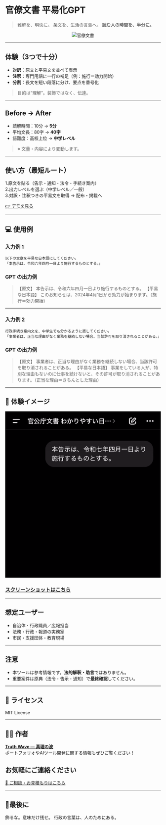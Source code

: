 # 官僚文書 平易化GPT

> 難解を、明快に。
> 条文を、生活の言葉へ。
> **読む人の時間を、半分に。**

<p align="center">
<img width="1536" height="1024" alt="官僚文書" src="https://github.com/user-attachments/assets/71c65d8a-2dd0-4382-9339-a971575e5e04" />
</p>

---

## 体験（3つで十分）

- **対訳**：原文と平易文を並べて表示
- **注釈**：専門用語に一行の補足（例：施行＝効力開始）
- **分割**：長文を短い段落に分け、要点を番号化
> 目的は“理解”。装飾ではなく、伝達。

---

## Before → After

- 読解時間：10分 → **5分**
- 平均文長：80字 → **40字**
- 語難度：高校上位 → **中学レベル**
> ※ 文量・内容により変動します。

---


## 使い方（最短ルート）

1.原文を貼る（告示・通知・法令・手続き案内）<br>
2.出力レベルを選ぶ（中学レベル／一般）<br>
3.対訳・注釈つきの平易文を取得 → 配布・掲載へ

[👉 デモを見る](https://chatgpt.com/g/g-6871b3ade8ec81919758c30bbbbec053-guan-gong-ting-wen-shu-wakariyasuiri-ben-yu-bian-huan-gpt)

---

## 💻 使用例

### 入力例 1

```
以下の文章を平易な日本語にしてください。
「本告示は、令和六年四月一日より施行するものとする。」
```

### GPT の出力例

> 【原文】
> 本告示は、令和六年四月一日より施行するものとする。
> 【平易な日本語】
> このお知らせは、2024年4月1日から効力が始まります。（施行＝効力開始）

---

### 入力例 2

```
行政手続き案内文を、中学生でも分かるように直してください。
「事業者は、正当な理由がなく業務を継続しない場合、当該許可を取り消されることがある。」
```

### GPT の出力例

> 【原文】
> 事業者は、正当な理由がなく業務を継続しない場合、当該許可を取り消されることがある。
> 【平易な日本語】
> 事業をしている人が、特別な理由もないのに仕事を続けないと、その許可が取り消されることがあります。（正当な理由＝きちんとした理由）

---

## 📸 **体験イメージ**
![デモ動画](https://github.com/TomoProgrammingDayori/Bureaucratic-Documents-Plain-GPT/blob/main/%E8%B3%87%E6%96%99/%E3%83%87%E3%83%A2%E5%8B%95%E7%94%BB.gif)

### [スクリーンショットはこちら](https://github.com/truthwave/Bureaucratic-Documents-Plain-GPT/tree/main/%E8%B3%87%E6%96%99/%E3%82%B9%E3%82%AF%E3%83%AA%E3%83%BC%E3%83%B3%E3%82%B7%E3%83%A7%E3%83%83%E3%83%88)

---

## 想定ユーザー

- 自治体・行政職員／広報担当
- 法務・行政・報道の実務家
- 市民・支援団体・教育現場

---

## 注意

- 本ツールは参考情報です。**法的解釈・助言**ではありません。
- 重要案件は原典（法令・告示・通知）で**最終確認**してください。

---

## 📄 ライセンス

MIT License

---


## 🧑‍💻 作者

**[Truth Wave ― 真理の波](https://github.com/truthwave)**  
ポートフォリオやAIツール開発に関する情報もぜひご覧ください！

## お気軽にご連絡ください
[📩 ご相談・お見積もりはこちら](mailto:realmadrid71214591@gmail.com)

---

## 🏁最後に
飾るな。意味だけ残せ。
行政の言葉は、人のためにある。
